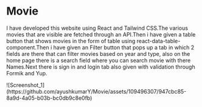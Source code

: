 <h1>Movie</h1>
<p>I have developed this website using React and Tailwind CSS.The various movies that are visible are fetched through an API.Then i have given a table button that shows movies in the form of table using react-data-table-component.Then i have given an Filter button that pops up a tab in which 2 fields are there that can filter movies based on year and type, also on the home page there is a search field where you can search movie with there Names.Next there is sign in and login tab also given with validation through Formik and Yup.</p>
![Screenshot_1](https://github.com/ayushkumarY/Movie/assets/109496307/947cbc85-8a9d-4a05-b03b-bc0db9c8e0fb)

